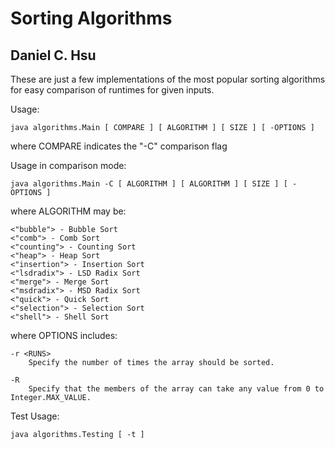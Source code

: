 Sorting Algorithms
=============

Daniel C. Hsu
-------------

These are just a few implementations of the most popular sorting algorithms for
easy comparison of runtimes for given inputs.

Usage:

    java algorithms.Main [ COMPARE ] [ ALGORITHM ] [ SIZE ] [ -OPTIONS ]

where COMPARE indicates the "-C" comparison flag

Usage in comparison mode:

    java algorithms.Main -C [ ALGORITHM ] [ ALGORITHM ] [ SIZE ] [ -OPTIONS ]

where ALGORITHM may be:

    <"bubble"> - Bubble Sort
    <"comb"> - Comb Sort
    <"counting"> - Counting Sort
    <"heap"> - Heap Sort
    <"insertion"> - Insertion Sort
    <"lsdradix"> - LSD Radix Sort
    <"merge"> - Merge Sort
    <"msdradix"> - MSD Radix Sort
    <"quick"> - Quick Sort
    <"selection"> - Selection Sort
    <"shell"> - Shell Sort

where OPTIONS includes:

    -r <RUNS>
        Specify the number of times the array should be sorted.

    -R
        Specify that the members of the array can take any value from 0 to Integer.MAX_VALUE.

Test Usage:

    java algorithms.Testing [ -t ]
